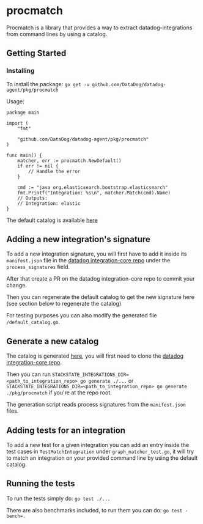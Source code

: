 # procmatch

Procmatch is a library that provides a way to extract datadog-integrations from command lines by using a catalog.

## Getting Started

### Installing

To install the package: `go get -u github.com/DataDog/datadog-agent/pkg/procmatch`

Usage:

```golang
package main

import (
	"fmt"

	"github.com/DataDog/datadog-agent/pkg/procmatch"
)

func main() {
    matcher, err := procmatch.NewDefault()
    if err != nil {
        // Handle the error
    }

    cmd := "java org.elasticsearch.bootstrap.elasticsearch"
    fmt.Printf("Integration: %s\n", matcher.Match(cmd).Name)
    // Outputs:
    // Integration: elastic
}
```

The default catalog is available [here](/default_catalog.go)

## Adding a new integration's signature

To add a new integration signature, you will first have to add it inside its `manifest.json` file in the [datadog integration-core repo](https://github.com/DataDog/integrations-core) under the `process_signatures` field.

After that create a PR on the datadog integration-core repo to commit your change.

Then you can regenerate the default catalog to get the new signature here (see section below to regenerate the catalog)

For testing purposes you can also modify the generated file `/default_catalog.go`.

## Generate a new catalog

The catalog is generated [here](/gen/generate_catalog.go), you will first need to clone the [datadog integration-core repo](https://github.com/DataDog/integrations-core).

Then you can run `STACKSTATE_INTEGRATIONS_DIR=<path_to_integration_repo> go generate ./...` or `STACKSTATE_INTEGRATIONS_DIR=<path_to_integration_repo> go generate ./pkg/procmatch` if you're at the repo root.

The generation script reads process signatures from the `manifest.json` files.

## Adding tests for an integration

To add a new test for a given integration you can add an entry inside the test cases in `TestMatchIntegration` under `graph_matcher_test.go`, it will try to match an integration on your provided command line by using the default catalog.

## Running the tests

To run the tests simply do: `go test ./...`

There are also benchmarks included, to run them you can do: `go test -bench=.`
